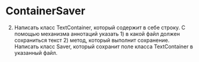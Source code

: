 # ContainerSaver
2. Написать класс TextContainer, который содержит в себе строку. С помощью механизма аннотаций указать 1) в какой файл должен сохраниться текст 2) метод, который выполнит сохранение. Написать класс Saver, который сохранит поле класса TextContainer в указанный файл.
